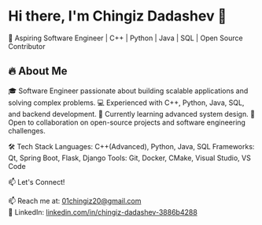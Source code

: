 # Hi there, I'm Chingiz Dadashev 👋  
🚀 Aspiring Software Engineer | C++ | Python | Java | SQL | Open Source Contributor  


## 🔥 About Me
🎓 Software Engineer passionate about building scalable applications and solving complex problems.
💻 Experienced with C++, Python, Java, SQL, and backend development.
🌱 Currently learning advanced system design.
🤝 Open to collaboration on open-source projects and software engineering challenges.


🛠️ Tech Stack
Languages: C++(Advanced), Python, Java, SQL
Frameworks: Qt, Spring Boot, Flask, Django
Tools: Git, Docker, CMake, Visual Studio, VS Code

📫 Let's Connect!

📫 Reach me at: [01chingiz20@gmail.com](mailto:01chingiz20@gmail.com)  
🔗 LinkedIn: [linkedin.com/in/chingiz-dadashev-3886b4288](https://linkedin.com/in/chingiz-dadashev-3886b4288)
